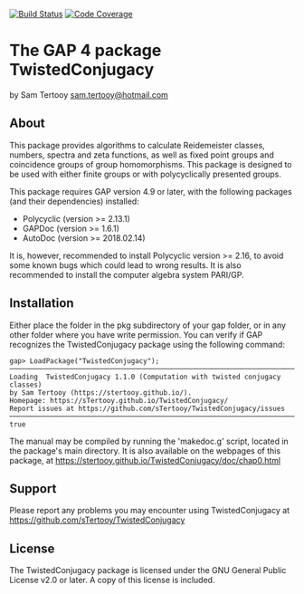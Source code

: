[![Build Status](https://github.com/sTertooy/TwistedConjugacy/workflows/CI/badge.svg?branch=master)](https://github.com/sTertooy/TwistedConjugacy/actions?query=workflow%3ACI+branch%3Amaster)
[![Code Coverage](https://codecov.io/gh/sTertooy/TwistedConjugacy/branch/master/graph/badge.svg)](https://codecov.io/gh/sTertooy/TwistedConjugacy)

The GAP 4 package TwistedConjugacy
====================================

by Sam Tertooy <sam.tertooy@hotmail.com>



About
------------

This package provides algorithms to calculate Reidemeister classes, numbers,
spectra and zeta functions, as well as fixed point groups and coincidence
groups of group homomorphisms. This package is designed to be used with either
finite groups or with polycyclically presented groups.

This package requires GAP version 4.9 or later, with the following packages
(and their dependencies) installed:
- Polycyclic (version >= 2.13.1)
- GAPDoc (version >= 1.6.1)
- AutoDoc (version >= 2018.02.14)

It is, however, recommended to install Polycyclic version >= 2.16, to avoid 
some known bugs which could lead to wrong results. It is also recommended to
install the computer algebra system PARI/GP.



Installation
------------

Either place the folder in the pkg subdirectory of your gap folder, or in 
any other folder where you have write permission. You can verify if GAP 
recognizes the TwistedConjugacy package using the following command:

    gap> LoadPackage("TwistedConjugacy");
	─────────────────────────────────────────────────────────────────────────────
	Loading  TwistedConjugacy 1.1.0 (Computation with twisted conjugacy classes)
	by Sam Tertooy (https://stertooy.github.io/).
	Homepage: https://sTertooy.github.io/TwistedConjugacy/
	Report issues at https://github.com/sTertooy/TwistedConjugacy/issues
	─────────────────────────────────────────────────────────────────────────────
	true

The manual may be compiled by running the 'makedoc.g' script, located in
the package's main directory.  It is also available on the webpages of this
package, at <https://stertooy.github.io/TwistedConjugacy/doc/chap0.html>



Support
-------
 
Please report any problems you may encounter using TwistedConjugacy 
at <https://github.com/sTertooy/TwistedConjugacy>



License
-------

The TwistedConjugacy package is licensed under the GNU General
Public License v2.0 or later. A copy of this license is included.
